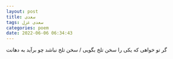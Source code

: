 ```yaml
---
layout: post
title: سعدی
tags: سعدی غزل
categories: poem
date: 2022-06-06 06:34:43
---
```


گر تو خواهی که یکی را سخن تلخ بگویی / سخن تلخ نباشد چو برآید به دهانت
